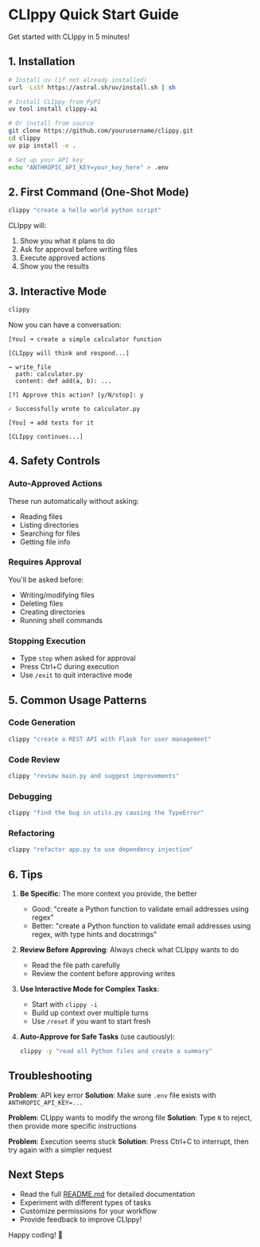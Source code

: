 # CLIppy Quick Start Guide

Get started with CLIppy in 5 minutes!

## 1. Installation

```bash
# Install uv (if not already installed)
curl -LsSf https://astral.sh/uv/install.sh | sh

# Install CLIppy from PyPI
uv tool install clippy-ai

# Or install from source
git clone https://github.com/yourusername/clippy.git
cd clippy
uv pip install -e .

# Set up your API key
echo "ANTHROPIC_API_KEY=your_key_here" > .env
```

## 2. First Command (One-Shot Mode)

```bash
clippy "create a hello world python script"
```

CLIppy will:
1. Show you what it plans to do
2. Ask for approval before writing files
3. Execute approved actions
4. Show you the results

## 3. Interactive Mode

```bash
clippy
```

Now you can have a conversation:

```
[You] ➜ create a simple calculator function

[CLIppy will think and respond...]

→ write_file
  path: calculator.py
  content: def add(a, b): ...

[?] Approve this action? [y/N/stop]: y

✓ Successfully wrote to calculator.py

[You] ➜ add tests for it

[CLIppy continues...]
```

## 4. Safety Controls

### Auto-Approved Actions
These run automatically without asking:
- Reading files
- Listing directories
- Searching for files
- Getting file info

### Requires Approval
You'll be asked before:
- Writing/modifying files
- Deleting files
- Creating directories
- Running shell commands

### Stopping Execution
- Type `stop` when asked for approval
- Press Ctrl+C during execution
- Use `/exit` to quit interactive mode

## 5. Common Usage Patterns

### Code Generation
```bash
clippy "create a REST API with Flask for user management"
```

### Code Review
```bash
clippy "review main.py and suggest improvements"
```

### Debugging
```bash
clippy "find the bug in utils.py causing the TypeError"
```

### Refactoring
```bash
clippy "refactor app.py to use dependency injection"
```

## 6. Tips

1. **Be Specific**: The more context you provide, the better
   - Good: "create a Python function to validate email addresses using regex"
   - Better: "create a Python function to validate email addresses using regex, with type hints and docstrings"

2. **Review Before Approving**: Always check what CLIppy wants to do
   - Read the file path carefully
   - Review the content before approving writes

3. **Use Interactive Mode for Complex Tasks**:
   - Start with `clippy -i`
   - Build up context over multiple turns
   - Use `/reset` if you want to start fresh

4. **Auto-Approve for Safe Tasks** (use cautiously):
   ```bash
   clippy -y "read all Python files and create a summary"
   ```

## Troubleshooting

**Problem**: API key error
**Solution**: Make sure `.env` file exists with `ANTHROPIC_API_KEY=...`

**Problem**: CLIppy wants to modify the wrong file
**Solution**: Type `N` to reject, then provide more specific instructions

**Problem**: Execution seems stuck
**Solution**: Press Ctrl+C to interrupt, then try again with a simpler request

## Next Steps

- Read the full [README.md](README.md) for detailed documentation
- Experiment with different types of tasks
- Customize permissions for your workflow
- Provide feedback to improve CLIppy!

Happy coding! 📎
